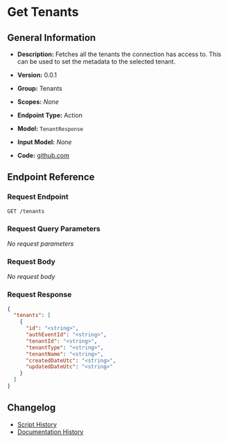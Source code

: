 <!-- BEGIN GENERATED CONTENT -->
# Get Tenants

## General Information

- **Description:** Fetches all the tenants the connection has access to.
This can be used to set the metadata to the selected tenant.

- **Version:** 0.0.1
- **Group:** Tenants
- **Scopes:** _None_
- **Endpoint Type:** Action
- **Model:** `TenantResponse`
- **Input Model:** _None_
- **Code:** [github.com](https://github.com/NangoHQ/integration-templates/tree/main/integrations/xero/actions/get-tenants.ts)


## Endpoint Reference

### Request Endpoint

`GET /tenants`

### Request Query Parameters

_No request parameters_

### Request Body

_No request body_

### Request Response

```json
{
  "tenants": [
    {
      "id": "<string>",
      "authEventId": "<string>",
      "tenantId": "<string>",
      "tenantType": "<string>",
      "tenantName": "<string>",
      "createdDateUtc": "<string>",
      "updatedDateUtc": "<string>"
    }
  ]
}
```

## Changelog

- [Script History](https://github.com/NangoHQ/integration-templates/commits/main/integrations/xero/actions/get-tenants.ts)
- [Documentation History](https://github.com/NangoHQ/integration-templates/commits/main/integrations/xero/actions/get-tenants.md)

<!-- END  GENERATED CONTENT -->

